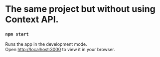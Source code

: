 # The same project but without using Context API.

### `npm start`

Runs the app in the development mode.\
Open [http://localhost:3000](http://localhost:3000) to view it in your browser.
